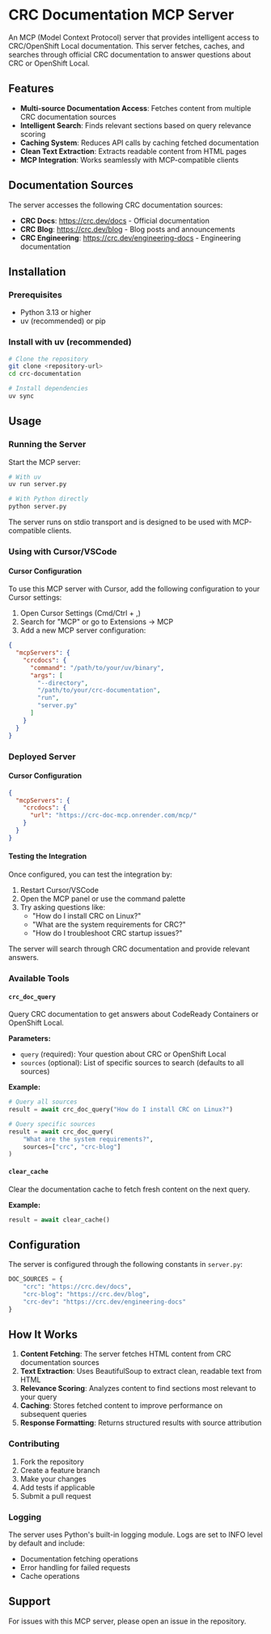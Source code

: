 # CRC Documentation MCP Server

An MCP (Model Context Protocol) server that provides intelligent access to CRC/OpenShift Local documentation. This server fetches, caches, and searches through official CRC documentation to answer questions about CRC or OpenShift Local.

## Features

- **Multi-source Documentation Access**: Fetches content from multiple CRC documentation sources
- **Intelligent Search**: Finds relevant sections based on query relevance scoring
- **Caching System**: Reduces API calls by caching fetched documentation
- **Clean Text Extraction**: Extracts readable content from HTML pages
- **MCP Integration**: Works seamlessly with MCP-compatible clients

## Documentation Sources

The server accesses the following CRC documentation sources:

- **CRC Docs**: https://crc.dev/docs - Official documentation
- **CRC Blog**: https://crc.dev/blog - Blog posts and announcements  
- **CRC Engineering**: https://crc.dev/engineering-docs - Engineering documentation

## Installation

### Prerequisites

- Python 3.13 or higher
- uv (recommended) or pip

### Install with uv (recommended)

```bash
# Clone the repository
git clone <repository-url>
cd crc-documentation

# Install dependencies
uv sync
```


## Usage

### Running the Server

Start the MCP server:

```bash
# With uv
uv run server.py

# With Python directly
python server.py
```

The server runs on stdio transport and is designed to be used with MCP-compatible clients.

### Using with Cursor/VSCode

#### Cursor Configuration

To use this MCP server with Cursor, add the following configuration to your Cursor settings:

1. Open Cursor Settings (Cmd/Ctrl + ,)
2. Search for "MCP" or go to Extensions → MCP
3. Add a new MCP server configuration:

```json
{
  "mcpServers": {
    "crcdocs": {
      "command": "/path/to/your/uv/binary",
      "args": [
        "--directory",
        "/path/to/your/crc-documentation",
        "run",
        "server.py"
      ]
    }
  }
}

```

### Deployed Server

#### Cursor Configuration
```json
{
  "mcpServers": {
    "crcdocs": {
      "url": "https://crc-doc-mcp.onrender.com/mcp/"
    }
  }
}
```

#### Testing the Integration

Once configured, you can test the integration by:

1. Restart Cursor/VSCode
2. Open the MCP panel or use the command palette
3. Try asking questions like:
   - "How do I install CRC on Linux?"
   - "What are the system requirements for CRC?"
   - "How do I troubleshoot CRC startup issues?"

The server will search through CRC documentation and provide relevant answers.

### Available Tools

#### `crc_doc_query`

Query CRC documentation to get answers about CodeReady Containers or OpenShift Local.

**Parameters:**
- `query` (required): Your question about CRC or OpenShift Local
- `sources` (optional): List of specific sources to search (defaults to all sources)

**Example:**
```python
# Query all sources
result = await crc_doc_query("How do I install CRC on Linux?")

# Query specific sources
result = await crc_doc_query(
    "What are the system requirements?", 
    sources=["crc", "crc-blog"]
)
```

#### `clear_cache`

Clear the documentation cache to fetch fresh content on the next query.

**Example:**
```python
result = await clear_cache()
```

## Configuration

The server is configured through the following constants in `server.py`:

```python
DOC_SOURCES = {
    "crc": "https://crc.dev/docs",
    "crc-blog": "https://crc.dev/blog", 
    "crc-dev": "https://crc.dev/engineering-docs"
}
```

## How It Works

1. **Content Fetching**: The server fetches HTML content from CRC documentation sources
2. **Text Extraction**: Uses BeautifulSoup to extract clean, readable text from HTML
3. **Relevance Scoring**: Analyzes content to find sections most relevant to your query
4. **Caching**: Stores fetched content to improve performance on subsequent queries
5. **Response Formatting**: Returns structured results with source attribution


### Contributing

1. Fork the repository
2. Create a feature branch
3. Make your changes
4. Add tests if applicable
5. Submit a pull request

### Logging

The server uses Python's built-in logging module. Logs are set to INFO level by default and include:

- Documentation fetching operations
- Error handling for failed requests
- Cache operations

## Support

For issues with this MCP server, please open an issue in the repository.
